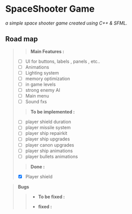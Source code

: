 # SpaceShooter Game
*a simple space shooter game created using C++ & SFML.*

## Road map

>>**Main Features :**
> - [ ] UI for buttons, labels , panels , etc..
> - [ ] Animations 
> - [ ] Lighting system
> - [ ] memory optimization
> - [ ] in game levels
> - [ ] strong enemy AI
> - [ ] Main menu
> - [ ] Sound fxs
>> **To be implemented :**
> - [ ] player shield duration
> - [ ] player missile system
> - [ ] player ship repairkit
> - [ ] player ship upgrades
> - [ ] player canon upgrades
> - [ ] player ship animations
> - [ ] player bullets animations
>> **Done :**
> - [x] Player shield 

> **Bugs**
>> - **To be fixed :**
>>>
>> - **fixed :**
